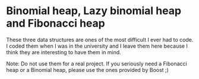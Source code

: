 Binomial heap, Lazy binomial heap and Fibonacci heap
===========================

These three data structures are ones of the most difficult I ever had to code. I coded them when I was in the university and I leave them here because I think they are interesting to have them in mind.

Note: Do not use them for a real project. If you seriously need a Fibonacci heap or a Binomial heap, please use the ones provided by Boost ;)

